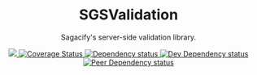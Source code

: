 <h1 align="center">SGSValidation</h1>

<p align="center">Sagacify's server-side validation library.</p>

<p align="center">
	<a title="Build Status" href="https://travis-ci.org/Mickael-van-der-Beek/sgs-validation">
		<img src="https://secure.travis-ci.org/Mickael-van-der-Beek/sgs-validation.svg?branch=master" />
	</a>
	<a title="Coverage Status" href="https://coveralls.io/r/Mickael-van-der-Beek/sgs-validation?branch=master">
		<img src="https://coveralls.io/repos/Mickael-van-der-Beek/sgs-validation/badge.png?branch=master" alt="Coverage Status" />
	</a>
	<a title="Dependency status" href="https://david-dm.org/Mickael-van-der-Beek/sgs-validation#info=dependencies&view=table">
		<img src="https://david-dm.org/Mickael-van-der-Beek/sgs-validation/status.png" alt="Dependency status" />
	</a>
	<a title="Dev Dependency status" href="https://david-dm.org/Mickael-van-der-Beek/sgs-validation#info=devDependencies&view=table">
		<img src="https://david-dm.org/Mickael-van-der-Beek/sgs-validation/dev-status.png" alt="Dev Dependency status" />
	</a>
	<a title="Peer Dependency status" href="https://david-dm.org/Mickael-van-der-Beek/sgs-validation#info=peerDependencies&view=table">
		<img src="https://david-dm.org/Mickael-van-der-Beek/sgs-validation/peer-status.png" alt="Peer Dependency status" />
	</a>
</p>
